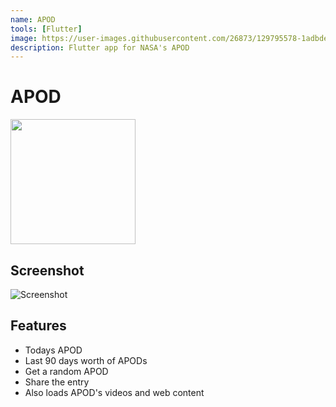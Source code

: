 ```yaml
---
name: APOD
tools: [Flutter]
image: https://user-images.githubusercontent.com/26873/129795578-1adbdebe-b3a6-4fef-a24b-f26aceac1fe1.png
description: Flutter app for NASA's APOD
---
```


# APOD

<a href='https://play.google.com/store/apps/details?id=com.jcalado.apod'><img src='https://user-images.githubusercontent.com/26873/129795823-c52a0a17-68c0-41c8-a8be-6d8a3d8a3803.png' width='200px'/></a>


## Screenshot
![Screenshot](https://user-images.githubusercontent.com/26873/129796064-34b25c8b-8e46-47d8-b5b6-b017a2dbfd5e.png)

## Features
- Todays APOD
- Last 90 days worth of APODs
- Get a random APOD
- Share the entry
- Also loads APOD's videos and web content
